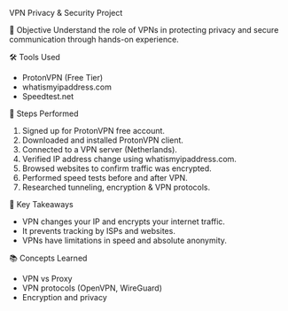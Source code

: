 VPN Privacy & Security Project

 🔐 Objective
Understand the role of VPNs in protecting privacy and secure communication through hands-on experience.

 🛠 Tools Used
- ProtonVPN (Free Tier)
- whatismyipaddress.com
- Speedtest.net

 🚀 Steps Performed
1. Signed up for ProtonVPN free account.
2. Downloaded and installed ProtonVPN client.
3. Connected to a VPN server (Netherlands).
4. Verified IP address change using whatismyipaddress.com.
5. Browsed websites to confirm traffic was encrypted.
6. Performed speed tests before and after VPN.
7. Researched tunneling, encryption & VPN protocols.

 🧠 Key Takeaways
- VPN changes your IP and encrypts your internet traffic.
- It prevents tracking by ISPs and websites.
- VPNs have limitations in speed and absolute anonymity.

 📚 Concepts Learned
- VPN vs Proxy
- VPN protocols (OpenVPN, WireGuard)
- Encryption and privacy
